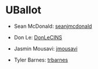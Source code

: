 # UBallot

* Sean McDonald: [seanjmcdonald](https://github.com/seanjmcdonald)

* Don Le: [DonLeCINS](https://github.com/DonLeCINS)

* Jasmin Mousavi: [jmousavi](https://github.com/jmousavi)
* Tyler Barnes: [trbarnes](https://github.com/trbarnes)

